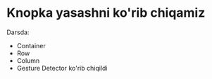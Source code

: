 # Knopka yasashni ko'rib chiqamiz

Darsda:
- Container
- Row
- Column
- Gesture Detector ko'rib chiqildi